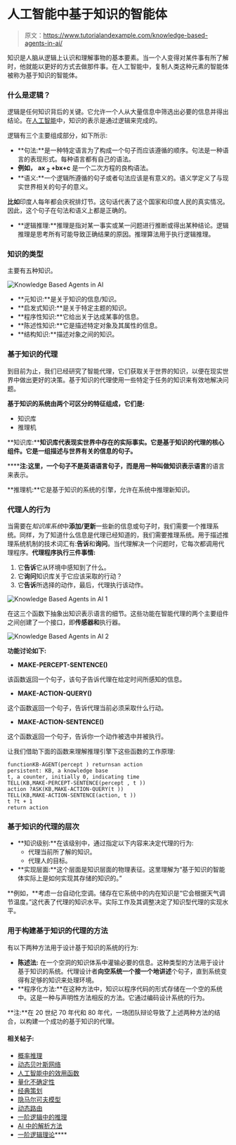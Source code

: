 # 人工智能中基于知识的智能体

> 原文：<https://www.tutorialandexample.com/knowledge-based-agents-in-ai/>

知识是人脑从逻辑上认识和理解事物的基本要素。当一个人变得对某件事有所了解时，他就能以更好的方式去做那件事。在人工智能中，复制人类这种元素的智能体被称为基于知识的智能体。

### 什么是逻辑？

逻辑是任何知识背后的关键。它允许一个人从大量信息中筛选出必要的信息并得出结论。在[人工智能](https://www.tutorialandexample.com/artificial-intelligence-tutorial/)中，知识的表示是通过逻辑来完成的。

逻辑有三个主要组成部分，如下所示:

*   **句法:**是一种特定语言为了构成一个句子而应该遵循的顺序。句法是一种语言的表现形式。每种语言都有自己的语法。
*   **例如，** **ax <sub>2</sub> +bx+c** 是一个二次方程的良构语法。
*   **语义:**一个逻辑所遵循的句子或者句法应该是有意义的。语义学定义了与现实世界相关的句子的意义。

**比如**印度人每年都会庆祝排灯节。这句话代表了这个国家和印度人民的真实情况。因此，这个句子在句法和语义上都是正确的。

*   **逻辑推理:**推理是指对某一事实或某一问题进行推断或得出某种结论。逻辑推理是思考所有可能导致正确结果的原因。推理算法用于执行逻辑推理。

### 知识的类型

主要有五种知识。

![Knowledge Based Agents in AI](img/843d5623da0f8ce881e23f6ea8712870.png)

*   **元知识:**是关于知识的信息/知识。
*   **启发式知识:**是关于特定主题的知识。
*   **程序性知识:**它给出关于达成某事的信息。
*   **陈述性知识:**它是描述特定对象及其属性的信息。
*   **结构知识:**描述对象之间的知识。

### 基于知识的代理

到目前为止，我们已经研究了智能代理，它们获取关于世界的知识，以便在现实世界中做出更好的决策。基于知识的代理使用一些特定于任务的知识来有效地解决问题。

**基于知识的系统由两个可区分的特征组成，它们是:**

*   知识库
*   推理机

**知识库:******知识库代表现实世界中存在的实际事实。它是基于知识的代理的核心组件。它是一组描述与世界有关的信息的句子。****

 ******注:**这里，一个句子不是英语语言句子，而是用一种叫做**知识表示语言**的语言来表示。

**推理机:**它是基于知识的系统的引擎，允许在系统中推理新知识。

### 代理人的行为

当需要在*知识库系统*中**添加/更新**一些新的信息或句子时，我们需要一个推理系统。同样，为了知道什么信息是代理已经知道的，我们需要推理系统。用于描述推理系统机制的技术词汇有:**告诉**和**询问**。当代理解决一个问题时，它每次都调用代理程序。**代理程序执行三件事情:**

1.  它**告诉**它从环境中感知到了什么。
2.  它**询问**知识库关于它应该采取的行动？
3.  它**告诉**所选择的动作，最后，代理执行该动作。

![Knowledge Based Agents in AI 1](img/326a777d6263b6faf593813a21e3c2d9.png)

在这三个函数下抽象出知识表示语言的细节。这些功能在智能代理的两个主要组件之间创建了一个接口，即**传感器和**执行器。

![Knowledge Based Agents in AI 2](img/ed00bf8ca075c75f79892032aa1f3f3d.png)

**功能讨论如下:**

*   **MAKE-PERCEPT-SENTENCE()**

该函数返回一个句子，该句子告诉代理在给定时间所感知的信息。

*   **MAKE-ACTION-QUERY()**

这个函数返回一个句子，告诉代理当前必须采取什么行动。

*   **MAKE-ACTION-SENTENCE()**

这个函数返回一个句子，告诉你一个动作被选中并被执行。

让我们借助下面的函数来理解推理引擎下这些函数的工作原理:

```
functionKB-AGENT(percept ) returnsan action
persistent: KB, a knowledge base
t, a counter, initially 0, indicating time
TELL(KB,MAKE-PERCEPT-SENTENCE(percept , t ))
action ?ASK(KB,MAKE-ACTION-QUERY(t ))
TELL(KB,MAKE-ACTION-SENTENCE(action, t ))
t ?t + 1
return action 
```

### 基于知识的代理的层次

*   **知识级别:**在该级别中，通过指定以下内容来决定代理的行为:
    *   代理当前所了解的知识。
    *   代理人的目标。
*   **实现层面:**这个层面是知识层面的物理表征。这里理解为“基于知识的智能体实际上是如何实现其存储的知识的。”

**例如，**考虑一台自动化空调。储存在它系统中的内在知识是“它会根据天气调节温度。”这代表了代理的知识水平。实际工作及其调整决定了知识型代理的实现水平。

### 用于构建基于知识的代理的方法

有以下两种方法用于设计基于知识的系统的行为:

*   **陈述法:** 在一个空洞的知识体系中灌输必要的信息。这种类型的方法用于设计基于知识的系统。代理设计者**向空系统一个接一个地讲述**个句子，直到系统变得有足够的知识来处理环境。
*   **程序化方法:**在这种方法中，知识以程序代码的形式存储在一个空的系统中。这是一种与声明性方法相反的方法。它通过编码设计系统的行为。

**注:**在 20 世纪 70 年代和 80 年代，一场团队辩论导致了上述两种方法的结合，以构建一个成功的基于知识的代理。

#### 相关帖子:

*   [概率推理](https://www.tutorialandexample.com/probabilistic-reasoning/)
*   [动态贝叶斯网络](https://www.tutorialandexample.com/dynamic-bayesian-networks/)
*   [人工智能中的效用函数](https://www.tutorialandexample.com/utility-functions-in-artificial-intelligence/)
*   [量化不确定性](https://www.tutorialandexample.com/quantifying-uncertainty/)
*   [经典策划](https://www.tutorialandexample.com/classical-planning/)
*   [隐马尔可夫模型](https://www.tutorialandexample.com/hidden-markov-models/)
*   [动态路由](https://www.tutorialandexample.com/dynamic-routing/)
*   [一阶逻辑中的推理](https://www.tutorialandexample.com/inference-in-first-order-logic/)
*   [AI 中的解析方法](https://www.tutorialandexample.com/resolution-method-in-ai/)
*   [一阶逻辑理论](https://www.tutorialandexample.com/theory-of-first-order-logic/)****